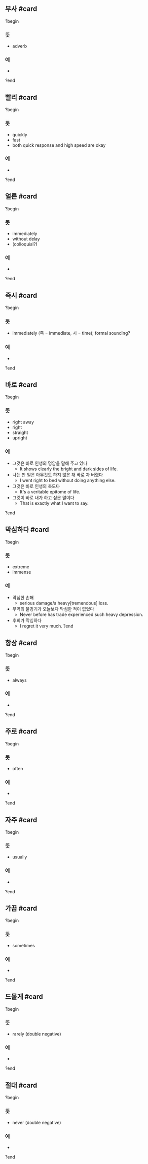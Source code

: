 ## 부사 #card
?begin
### 뜻
- adverb
### 예
-
<!--SR:!2025-05-31,29,272-->
?end


## 빨리 #card
?begin
### 뜻
- quickly
- fast
- both quick response and high speed are okay
### 예
-
?end


## 얼른 #card
?begin
### 뜻
- immediately
- without delay
- (colloquial?)
### 예
-
?end


## 즉시 #card
?begin
### 뜻
- immediately (즉 = immediate, 시 = time); formal sounding?
### 예
-
?end


## 바로 #card
?begin
### 뜻
- right away
- right
- straight
- upright
### 예
- 그것은 바로 인생의 명암을 말해 주고 있다
	- It shows clearly the bright and dark sides of life.
- 나는 딴 일은 아무것도 하지 않은 채 바로 자 버렸다
	- I went right to bed without doing anything else.
- 그것은 바로 인생의 축도다
	- It's a veritable epitome of life.
- 그것이 바로 내가 하고 싶은 말이다
	- That is exactly what I want to say.
<!--SR:!2025-05-08,22,250-->
?end


## 막심하다 #card
?begin
### 뜻
- extreme
- immense
### 예
- 막심한 손해
	- serious damage/a heavy[tremendous] loss.
- 무역의 불경기가 오늘보다 막심한 적이 없었다
	- Never before has trade experienced such heavy depression.
- 후회가 막심하다
	- I regret it very much.
?end


## 항상 #card
?begin
### 뜻
- always
### 예
-
<!--SR:!2025-05-12,10,272-->
?end


## 주로 #card
?begin
### 뜻
- often
### 예
-
?end


## 자주 #card
?begin
### 뜻
- usually
### 예
-
<!--SR:!2025-05-28,32,270-->
?end


## 가끔 #card
?begin
### 뜻
- sometimes
### 예
-
<!--SR:!2025-05-12,10,272-->
?end

## 드물게 #card
?begin
### 뜻
- rarely (double negative)
### 예
-
?end

## 절대 #card
?begin
### 뜻
- never (double negative)
### 예
-
?end





